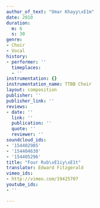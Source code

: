 ```yaml
---
author_of_text: "Omar Khayy\xE1m"
date: 2010
duration:
  m: 6
  s: 30
genre:
- Choir
- Vocal
history:
- performer: ''
  timeplaces:
  - ''
instrumentation: {}
instrumentation_name: TTBB Choir
layout: composition
publisher: ''
publisher_link: ''
reviews:
- date: ''
  link: ''
  publication: ''
  quote: ''
  reviewer: ''
soundcloud_ids:
- '154402985'
- '154404630'
- '154405296'
title: "Four Rub\xE1iy\xE1t"
translator: Edward Fitzgerald
vimeo_ids:
- http://vimeo.com/19425707
youtube_ids:
- ''

---
```

